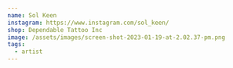 ```yaml
---
name: Sol Keen
instagram: https://www.instagram.com/sol_keen/
shop: Dependable Tattoo Inc
image: /assets/images/screen-shot-2023-01-19-at-2.02.37-pm.png
tags:
  - artist
---
```

